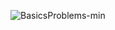 ![BasicsProblems-min](https://github.com/imobscure/GraphPrimer/assets/77916096/05c69d58-a396-4355-94c8-557e3d46c338)
